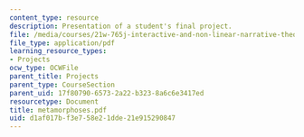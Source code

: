 ```yaml
---
content_type: resource
description: Presentation of a student's final project.
file: /media/courses/21w-765j-interactive-and-non-linear-narrative-theory-and-practice-spring-2004/d1af017bf3e758e21dde21e915290847_metamorphoses.pdf
file_type: application/pdf
learning_resource_types:
- Projects
ocw_type: OCWFile
parent_title: Projects
parent_type: CourseSection
parent_uid: 17f80790-6573-2a22-b323-8a6c6e3417ed
resourcetype: Document
title: metamorphoses.pdf
uid: d1af017b-f3e7-58e2-1dde-21e915290847
---
```

